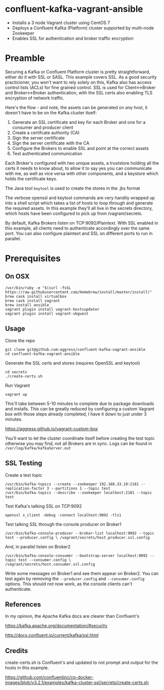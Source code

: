 # confluent-kafka-vagrant-ansible

* Installs a 3 node Vagrant cluster using CentOS 7
* Deploys a Confluent Kafka (Platform) cluster supported by multi-node Zookeeper
* Enables SSL for authentication and broker traffic encryption

# Preamble

Securing a Kafka or Confluent Platform cluster is pretty straightforward, either do it with SSL or SASL.  This example covers
SSL. As a good security practicioner, you won't want to rely solely on this, Kafka also has access control lists (ACLs) for fine
grained control. SSL is used for Client<->Broker and Broker<->Broker authentication, with the SSL certs also enabling TLS encryption
of network traffic.

Here's the flow - and note, the assets can be generated on any host, it doesn't have to be on the Kafka cluster itself:

1. Generate an SSL certificate and key for each Broker and one for a consumer and producer client
2. Create a certifcate authority (CA)
3. Sign the server certificate
4. Sign the server certificate with the CA
5. Configure the Brokers to enable SSL and point at the correct assets
6. Test authenticated communication

Each Broker's configured with two unique assets, a truststore holding all the certs it needs to know about, to allow it to say
yes you can communicate with me, as well as vice versa with other components, and a keystore which holds the certificate keys.

The Java tool `keytool` is used to create the stores in the .jks format

The verbose openssl and keytool commands are very handily wrapped up into a shell script which takes a list of hosts to loop
through and generate the required assets.  In this example they'll all live in the secrets directory, which hosts have been
configured to pick up from /vagrant/secrets.

By default, Kafka Brokers listen on TCP:9092/Plaintext. With SSL enabled in this example, all clients need to authenticate
accordingly over the same port. You can also configure plaintext and SSL on different ports to run in parallel.

# Prerequisites

## On OSX
```
/usr/bin/ruby -e "$(curl -fsSL https://raw.githubusercontent.com/Homebrew/install/master/install)"
brew cask install virtualbox
brew cask install vagrant
brew install ansible
vagrant plugin install vagrant-hostsupdater
vagrant plugin install vagrant-vbguest
```

## Usage

Clone the repo

```
git clone git@github.com:aggress/confluent-kafka-vagrant-ansible
cd confluent-kafka-vagrant-ansible
```

Generate the SSL certs and stores (requires OpenSSL and keytool)
```
cd secrets
./create-certs.sh
```

Run Vagrant

`vagrant up`

This'll take between 5-10 minutes to complete due to package downloads and installs. This can be greatly reduced
by configuring a custom Vagrant box with those steps already completed, I have it down to just under 3 minutes.

https://aggress.github.io/vagrant-custom-box

You'll want to let the cluster coordinate itself before creating the test topic otherwise you may find, not all
Brokers are in sync.  Logs can be found in `/var/log/kafka/kafkaServer.out`

## SSL Testing

Create a test topic
```
/usr/bin/kafka-topics --create --zookeeper 192.168.33.10:2181 --replication-factor 3 --partitions 1 --topic test
/usr/bin/kafka-topics --describe --zookeeper localhost:2181 --topic test
```

Test Kafka's talking SSL on TCP:9092

`openssl s_client -debug -connect localhost:9092 -tls1`

Test talking SSL through the console producer on Broker1

`/usr/bin/kafka-console-producer --broker-list localhost:9092 --topic test --producer.config \ /vagrant/secrets/host.producer.ssl.config`

And, in parallel listen on Broker2

`/usr/bin/kafka-console-consumer --bootstrap-server localhost:9092 --topic test --consumer.config \ /vagrant/secrets/host.consumer.ssl.config`

Write some messages on Broker1 and see them appear on Broker2. You can test again by removing the `--producer.config` and `--consumer.config`
options. This should not now work, as the console clients can't authenticate.


## References

In my opinion, the Apache Kafka docs are clearer than Confluent's

https://kafka.apache.org/documentation/#security

http://docs.confluent.io/current/kafka/ssl.html

## Credits

create-certs.sh is Confluent's and updated to not prompt and output for the hosts in this example.

https://github.com/confluentinc/cp-docker-images/blob/v3.2.1/examples/kafka-cluster-ssl/secrets/create-certs.sh